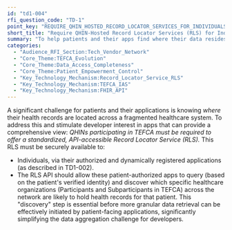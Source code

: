```yaml
---
id: "td1-004"
rfi_question_code: "TD-1"
point_key: "REQUIRE_QHIN_HOSTED_RECORD_LOCATOR_SERVICES_FOR_INDIVIDUALS"
short_title: "Require QHIN-Hosted Record Locator Services (RLS) for Individuals"
summary: "To help patients and their apps find where their data resides, TEFCA QHINs must be required to offer a standardized, API-accessible Record Locator Service (RLS). This RLS must be available to individuals (via their authorized and dynamically registered applications) to discover which healthcare organizations across the TEFCA network hold their health records. This 'discovery' is essential before granular data retrieval."
categories:
  - "Audience_RFI_Section:Tech_Vendor_Network"
  - "Core_Theme:TEFCA_Evolution"
  - "Core_Theme:Data_Access_Completeness"
  - "Core_Theme:Patient_Empowerment_Control"
  - "Key_Technology_Mechanism:Record_Locator_Service_RLS"
  - "Key_Technology_Mechanism:TEFCA_IAS"
  - "Key_Technology_Mechanism:FHIR_API"
---
```

A significant challenge for patients and their applications is knowing *where* their health records are located across a fragmented healthcare system. To address this and stimulate developer interest in apps that can provide a comprehensive view:
*QHINs participating in TEFCA must be required to offer a standardized, API-accessible Record Locator Service (RLS).*
This RLS must be securely available to:
*   Individuals, via their authorized and dynamically registered applications (as described in TD1-002).
*   The RLS API should allow these patient-authorized apps to query (based on the patient's verified identity) and discover which specific healthcare organizations (Participants and Subparticipants in TEFCA) across the network are likely to hold health records for that patient.
This "discovery" step is essential before more granular data retrieval can be effectively initiated by patient-facing applications, significantly simplifying the data aggregation challenge for developers.
